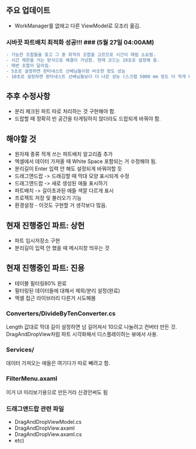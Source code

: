 ## 주요 업데이트 ##
- WorkManager를 없애고 다른 ViewModel로 모조리 옮김.

### 시바끗 파트배치 최적화 성공!!! ### (5월 27일 04:00AM)
```diff
- 가능한 조합들을 찾고 그 중 최적의 조합을 고르므로 시간이 제법 소요됨.
- 시간 제한을 거는 방식으로 해결이 가넝함. 현재 코드는 10초로 설정해 둠.
- 매번 조합이 달라짐.
- 5초로 설정하면 판타네스트 선배님들이랑 비슷한 정도 성능
- 10초로 설정하면 판타네스트 선배님들보다 더 나은 성능 (스크랩 5000 mm 정도 더 적게 나오는 듯? 평균적으로)
```
## 추후 수정사항 ##
- 분리 체크된 파트 따로 처리하는 것 구현해야 함.
- 드랍할 때 정확히 빈 공간을 타게팅하지 않더라도 드랍되게 바꿔야 함.

## 해야할 것 ##
- 원자재 종류 적게 쓰는 파트배치 알고리즘 추가
- 엑셀에서 데이터 가져올 때 White Space 포함되는 거 수정해야 됨.
- 분리길이 Enter 입력 안 해도 설정되게 바꿔야할 듯
- 드래그앤드랍 -> 드래깅할 때 막대 모양 표시되게 수정
- 드래그앤드랍 -> 새로 생성된 애들 표시하기
- 파트배치 -> 길이초과된 애들 색깔 다르게 표시
- 프로젝트 저장 및 불러오기 기능
- 환경설정 - 이것도 구현할 거 생각보다 많음.

## 현재 진행중인 파트: 상헌 ##
- 파트 임시저장소 구현
- 분리길이 입력 안 했을 때 메시지창 띄우는 것

## 현재 진행중인 파트: 진용 ##
- 테이블 필터링80% 완료
- 필터링된 데이터들에 대해서 제외/분리 설정(완료)
- 엑셀 접근 라이브러리 다른거 시도해봄
### Converters/DivideByTenConverter.cs ###
Length 값대로 막대 길이 설정하면 넘 길어져서 10으로 나눌려고 컨버터 만든 것. DragAndDropView처럼 파트 시각화해서 디스플레이하는 뷰에서 사용. 

### Services/ ###
데이터 가져오는 애들은 여기다가 따로 빼려고 함.

### FilterMenu.axaml ###
이거 UI 미리보기용으로 만든거라 신경안써도 됨

### 드래그앤드랍 관련 파일 ###
- DragAndDropViewModel.cs
- DragAndDropView.axaml
- DragAndDropView.axaml.cs
- etc)
